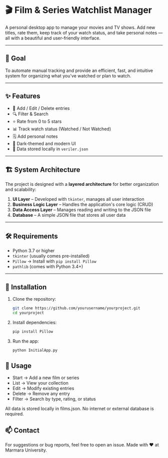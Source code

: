 # 🎬 Film & Series Watchlist Manager

A personal desktop app to manage your movies and TV shows. Add new titles, rate them, keep track of your watch status, and take personal notes — all with a beautiful and user-friendly interface.

---

## 🎯 Goal

To automate manual tracking and provide an efficient, fast, and intuitive system for organizing what you've watched or plan to watch.

---

## ✨ Features

- 📝 Add / Edit / Delete entries  
- 🔍 Filter & Search  
- ⭐ Rate from 0 to 5 stars  
- 📊 Track watch status (Watched / Not Watched)  
- 🗒️ Add personal notes  
- 🎨 Dark-themed and modern UI  
- 💾 Data stored locally in `veriler.json`  

---

## 🏗️ System Architecture

The project is designed with a **layered architecture** for better organization and scalability:

1. **UI Layer** – Developed with `tkinter`, manages all user interaction  
2. **Business Logic Layer** – Handles the application's core logic (CRUD)  
3. **Data Access Layer** – Manages reading and writing to the JSON file  
4. **Database** – A simple JSON file that stores all user data  

---

## 🛠️ Requirements

- Python 3.7 or higher  
- `tkinter` (usually comes pre-installed)  
- `Pillow` → Install with `pip install Pillow`  
- `pathlib` (comes with Python 3.4+)  

---

## 🚀 Installation

1. Clone the repository:
   ```bash
   git clone https://github.com/yourusername/yourproject.git
   cd yourproject

2. Install dependencies:
   ```bash
   pip install Pillow
3. Run the app:
   ```bash
   python InitialApp.py

## 🎯 Usage

- Start → Add a new film or series
- List → View your collection
- Edit → Modify existing entries
- Delete → Remove any entry
- Filter → Search by type, rating, or status

All data is stored locally in films.json. No internet or external database is required.    

## 📫 Contact
For suggestions or bug reports, feel free to open an issue.
Made with ❤️ at Marmara University.
